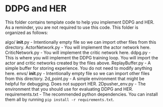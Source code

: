 # DDPG and HER

This folder contains template code to help you implement DDPG and HER. As a reminder, you are not required to use this code. This folder is organized as follows:

algo/
    __init__.py  - Intentionally empty file so we can import other files from this directory.
    ActorNetwork.py  - You will implement the actor network here.
    CriticNetwork.py  - You will implement the critic network here.
    ddpg.py  - This is where you will implement the DDPG training loop. You will import the actor and critic networks created by the files above.
    ReplayBuffer.py  - A simple buffer for storing experience. You do not need to modify anything here.
envs/
    __init__.py  - Intentionally empty file so we can import other files from this directory.
    2d_point.py  - A simple environment that might be helpful for debugging. Does not support HER.
    2Dpusher_env.py  - The environment that you should use for evaluating DDPG and HER.
requirements.txt  - The recommended python dependencies. You can install them all by running `pip install -r requirements.txt`.
